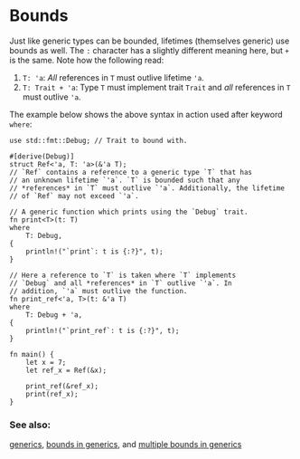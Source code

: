 # Bounds

Just like generic types can be bounded, lifetimes (themselves generic) use
bounds as well. The `:` character has a slightly different meaning here, but `+`
is the same. Note how the following read:

1. `T: 'a`: *All* references in `T` must outlive lifetime `'a`.
2. `T: Trait + 'a`: Type `T` must implement trait `Trait` and *all* references
   in `T` must outlive `'a`.

The example below shows the above syntax in action used after keyword `where`:

```rust,editable
use std::fmt::Debug; // Trait to bound with.

#[derive(Debug)]
struct Ref<'a, T: 'a>(&'a T);
// `Ref` contains a reference to a generic type `T` that has
// an unknown lifetime `'a`. `T` is bounded such that any
// *references* in `T` must outlive `'a`. Additionally, the lifetime
// of `Ref` may not exceed `'a`.

// A generic function which prints using the `Debug` trait.
fn print<T>(t: T)
where
    T: Debug,
{
    println!("`print`: t is {:?}", t);
}

// Here a reference to `T` is taken where `T` implements
// `Debug` and all *references* in `T` outlive `'a`. In
// addition, `'a` must outlive the function.
fn print_ref<'a, T>(t: &'a T)
where
    T: Debug + 'a,
{
    println!("`print_ref`: t is {:?}", t);
}

fn main() {
    let x = 7;
    let ref_x = Ref(&x);

    print_ref(&ref_x);
    print(ref_x);
}
```

### See also:

[generics][generics], [bounds in generics][bounds], and
[multiple bounds in generics][multibounds]

[generics]: ../../generics.md
[bounds]: ../../generics/bounds.md
[multibounds]: ../../generics/multi_bounds.md
